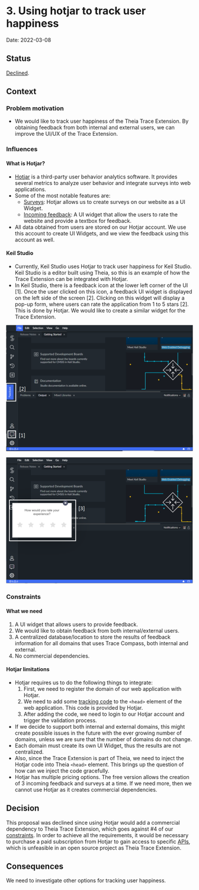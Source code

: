 # 3. Using hotjar to track user happiness

Date: 2022-03-08

## Status

[Declined][legend].

## Context

### Problem motivation

* We would like to track user happiness of the Theia Trace Extension. By obtaining feedback from both internal and external users, we can improve the UI/UX of the Trace Extension.

### Influences

#### What is Hotjar?

* [Hotjar][hotjar] is a third-party user behavior analytics software. It provides several metrics to analyze user behavior and integrate surveys into web applications. 
* Some of the most notable features are:
    * [Surveys][survey]: Hotjar allows us to create surveys on our website as a UI Widget.
    * [Incoming feedback][feedback]: A UI widget that allow the users to rate the website and provide a textbox for feedback.
* All data obtained from users are stored on our Hotjar account. We use this account to create UI Widgets, and we view the feedback using this account as well. 

#### Keil Studio
* Currently, Keil Studio uses Hotjar to track user happiness for Keil Studio. Keil Studio is a editor built using Theia, so this is an example of how the Trace Extension can be integrated with Hotjar.
* In Keil Studio, there is a feedback icon at the lower left corner of the UI [1]. Once the user clicked on this icon, a feedback UI widget is displayed on the left side of the screen [2]. Clicking on this widget will display a pop-up form, where users can rate the application from 1 to 5 stars [2]. This is done by Hotjar. We would like to create a similar widget for the Trace Extension.

![current](0004/keil-studio-1-0.0.1.png)

![current](0004/keil-studio-2-0.0.1.png)

### Constraints

#### What we need
1. A UI widget that allows users to provide feedback.
2. We would like to obtain feedback from both internal/external users.
3. A centralized database/location to store the results of feedback information for all domains that uses Trace Compass, both internal and external.
4. No commercial dependencies.

#### Hotjar limitations

* Hotjar requires us to do the following things to integrate: 
    1. First, we need to register the domain of our web application with Hotjar.
    2. We need to add some [tracking code][tracking] to the ```<head>``` element of the web application. This code is provided by Hotjar.
    3. After adding the code, we need to login to our Hotjar account and trigger the validation process. 
* If we decide to support both internal and external domains, this might create possible issues in the future with the ever growing number of domains, unless we are sure that the number of domains do not change.
* Each domain must create its own UI Widget, thus the results are not centralized.
* Also, since the Trace Extension is part of Theia, we need to inject the Hotjar code into Theia ```<head>``` element. This brings up the question of how can we inject the code gracefully.
* Hotjar has multiple pricing options. The free version allows the creation of 3 incoming feedback and surveys at a time. If we need more, then we cannot use Hotjar as it creates commercial dependencies.

## Decision

This proposal was declined since using Hotjar would add a commercial dependency to Theia Trace Extension, which goes against #4 of our [constraints](app-constraints). In order to achieve all the requirements, it would be necessary to purchase a paid subscription from Hotjar to gain access to specific [APIs](apis), which is unfeasible in an open source project as Theia Trace Extension.

## Consequences

We need to investigate other options for tracking user happiness.

[apis]: https://help.hotjar.com/hc/en-us/articles/360033640653
[app-constraints]: #what-we-need
[feedback]: https://www.hotjar.com/product/incoming-feedback/
[heatmap]: https://www.hotjar.com/heatmaps/
[hotjar]: https://www.hotjar.com/
[legend]: https://cognitect.com/blog/2011/11/15/documenting-architecture-decisions
[survey]: https://www.hotjar.com/product/surveys/
[tracking]: https://help.hotjar.com/hc/en-us/articles/115009336727-How-to-Install-your-Hotjar-Tracking-Code
